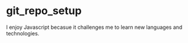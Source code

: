 # git_repo_setup
I enjoy Javascript becasue it challenges me to learn new languages and technologies. 